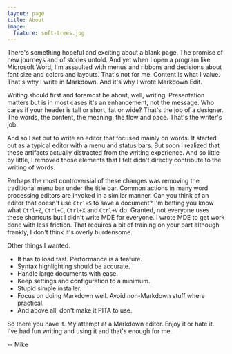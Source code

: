 ```yaml
---
layout: page
title: About
image:
  feature: soft-trees.jpg
---
```


There's something hopeful and exciting about a blank page. The promise
of new journeys and of stories untold. And yet when I open a program
like Microsoft Word, I'm assaulted with menus and ribbons and decisions
about font size and colors and layouts. That's not for me. Content is
what I value. That's why I write in Markdown. And it's why I wrote
Markdown Edit.

Writing should first and foremost be about, well, writing. Presentation
matters but is in most cases it's an enhancement, not the message. Who
cares if your header is tall or short, fat or wide? That's the job of a
designer. The words, the content, the meaning, the flow and pace. That's
the writer's job.

And so I set out to write an editor that focused mainly on words. It
started out as a typical editor with a menu and status bars. But soon I
realized that these artifacts actually distracted from the writing
experience. And so little by little, I removed those elements that I
felt didn't directly contribute to the writing of words.

Perhaps the most controversial of these changes was removing the
traditional menu bar under the title bar. Common actions in many word
processing editors are invoked in a similar manner. Can you think of an
editor that doesn't use `Ctrl+S` to save a document? I'm betting you
know what `Ctrl+Z`, `Ctrl+C`, `Ctrl+X` and `Ctrl+V` do. Granted, not
everyone uses these shortcuts but I didn't write MDE for everyone. I
wrote MDE to get work done with less friction. That requires a bit of
training on your part although frankly, I don't think it's overly
burdensome.

Other things I wanted.

-   It has to load fast. Performance is a feature.
-   Syntax highlighting should be accurate.
-   Handle large documents with ease.
-   Keep settings and configuration to a minimum.
-   Stupid simple installer.
-   Focus on doing Markdown well. Avoid non-Markdown stuff
    where practical.
-   And above all, don't make it PITA to use.

So there you have it. My attempt at a Markdown editor. Enjoy it or hate
it. I've had fun writing and using it and that's enough for me.

-- Mike
